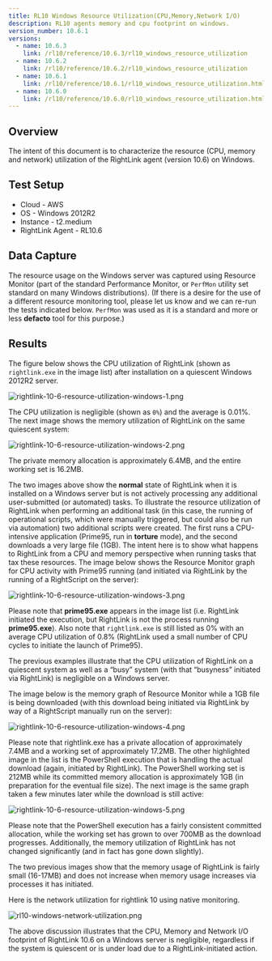 ```yaml
---
title: RL10 Windows Resource Utilization(CPU,Memory,Network I/O)
description: RL10 agents memory and cpu footprint on windows.
version_number: 10.6.1
versions:
  - name: 10.6.3
    link: /rl10/reference/10.6.3/rl10_windows_resource_utilization
  - name: 10.6.2
    link: /rl10/reference/10.6.2/rl10_windows_resource_utilization
  - name: 10.6.1
    link: /rl10/reference/10.6.1/rl10_windows_resource_utilization.html
  - name: 10.6.0
    link: /rl10/reference/10.6.0/rl10_windows_resource_utilization.html
---
```

## Overview

The intent of this document is to characterize the resource (CPU, memory and network) utilization of the RightLink agent (version 10.6) on Windows.

## Test Setup

* Cloud - AWS
* OS - Windows 2012R2
* Instance - t2.medium
* RightLink Agent - RL10.6

## Data Capture
The resource usage on the Windows server was captured using Resource Monitor (part of the standard Performance Monitor, or `PerfMon` utility set standard on many Windows distributions).  (If there is a desire for the use of a different resource monitoring tool, please let us know and we can re-run the tests indicated below.  `PerfMon` was used as it is a standard and more or less **defacto** tool for this purpose.) 

## Results

The figure below shows the CPU utilization of RightLink (shown as `rightlink.exe` in the image list) after installation on a quiescent Windows 2012R2 server.

![rightlink-10-6-resource-utilization-windows-1.png](/img/rightlink-10-6-resource-utilization-windows-1.png)

 The CPU utilization is negligible (shown as `0%`) and the average is 0.01%. The next image shows the memory utilization of RightLink on the same quiescent system: 

![rightlink-10-6-resource-utilization-windows-2.png](/img/rightlink-10-6-resource-utilization-windows-2.png)

The private memory allocation is approximately 6.4MB, and the entire working set is 16.2MB. 

The two images above show the **normal** state of RightLink when it is installed on a Windows server but is not actively processing any additional user-submitted (or automated) tasks.  To illustrate the resource utilization of RightLink when performing an additional task (in this case, the running of operational scripts, which were manually triggered, but could also be run via automation) two additional scripts were created.  The first runs a CPU-intensive application (Prime95, run in **torture** mode), and the second downloads a very large file (1GB).  The intent here is to show what happens to RightLink from a CPU and memory perspective when running tasks that tax these resources.  The image below shows the Resource Monitor graph for CPU activity with Prime95 running (and initiated via RightLink by the running of a RightScript on the server):

![rightlink-10-6-resource-utilization-windows-3.png](/img/rightlink-10-6-resource-utilization-windows-3.png)

 Please note that **prime95.exe** appears in the image list (i.e. RightLink initiated the execution, but RightLink is not the process running **prime95.exe**).  Also note that `rightlink.exe` is still listed as 0% with an average CPU utilization of 0.8% (RightLink used a small number of CPU cycles to initiate the launch of Prime95).  
 
 The previous examples illustrate that the CPU utilization of RightLink on a quiescent system as well as a “busy” system (with that “busyness” initiated via RightLink) is negligible on a Windows server.  
 
 The image below is the memory graph of Resource Monitor while a 1GB file is being downloaded (with this download being initiated via RightLink by way of a RightScript manually run on the server): 

 ![rightlink-10-6-resource-utilization-windows-4.png](/img/rightlink-10-6-resource-utilization-windows-4.png)

 Please note that rightlink.exe has a private allocation of approximately 7.4MB and a working set of approximately 17.2MB.  The other highlighted image in the list is the PowerShell execution that is handling the actual download (again, initiated by RightLink).  The PowerShell working set is 212MB while its committed memory allocation is approximately 1GB (in preparation for the eventual file size).  The next image is the same graph taken a few minutes later while the download is still active:


 ![rightlink-10-6-resource-utilization-windows-5.png](/img/rightlink-10-6-resource-utilization-windows-5.png)

 Please note that the PowerShell execution has a fairly consistent committed allocation, while the working set has grown to over 700MB as the download progresses.  Additionally, the memory utilization of RightLink has not changed significantly (and in fact has gone down slightly). 
 
 The two previous images show that the memory usage of RightLink is fairly small (16-17MB) and does not increase when memory usage increases via processes it has initiated.
 
  Here is the network utilization for rightlink 10 using native monitoring.
  
 ![rl10-windows-network-utilization.png](/img/rl10-windows-network-utilization.png)
 
 The above discussion illustrates that the CPU, Memory and Network I/O footprint of RightLink 10.6 on a Windows server is negligible, regardless if the system is quiescent or is under load due to a RightLink-initiated action.
